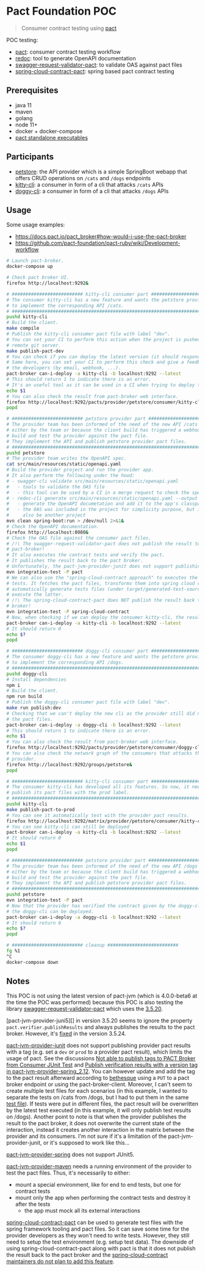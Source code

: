 # Pact Foundation POC

> Consumer contract testing using [pact][]

POC testing:

- [pact][]: consumer contract testing workflow
- [redoc][]: tool to generate OpenAPI documentation
- [swagger-request-validator-pact][]: to validate OAS against pact files
- [spring-cloud-contract-pact][]: spring based pact contract testing

## Prerequisites

- java 11
- maven
- golang
- node 11+
- docker + docker-compose
- [pact standalone executables](https://github.com/pact-foundation/pact-ruby-standalone/releases)

## Participants

- [petstore][]: the API provider which is a simple SpringBoot webapp that
  offers CRUD operations on `/cats` and `/dogs` endpoints
- [kitty-cli][]: a consumer in form of a cli that attacks `/cats` APIs
- [doggy-cli][]: a consumer in form of a cli that attacks `/dogs` APIs

## Usage

Some usage examples:

- https://docs.pact.io/pact_broker#how-would-i-use-the-pact-broker
- https://github.com/pact-foundation/pact-ruby/wiki/Development-workflow

```bash
# Launch pact-broker.
docker-compose up

# Check pact broker UI.
firefox http://localhost:9292&

# ########################## kitty-cli consumer part ##########################
# The consumer kitty-cli has a new feature and wants the petstore provider
# to implement the corresponding API /cats.
# #############################################################################
pushd kitty-cli
# Build the client.
make compile
# Publish the kitty-cli consumer pact file with label "dev".
# You can set your CI to perform this action when the project is pushed to the
# remote git server.
make publish-pact-dev
# You can check if you can deploy the latest version (it should respond "no").
# Same here, you can set your CI to perform this check and give a feedback to
# the developers (by email, webhook, ...).
pact-broker can-i-deploy -a kitty-cli -b localhost:9292 --latest
# This should return 1 to indicate there is an error.
# It's an useful tool as it can be used in a CI when trying to deploy the app.
echo $1
# You can also check the result from pact-broker web interface.
firefox http://localhost:9292/pacts/provider/petstore/consumer/kitty-cli/latest&
popd

# ########################## petstore provider part ##########################
# The provider team has been informed of the need of the new API /cats
# either by the team or because the client build has triggered a webhook that
# build and test the provider against the pact file.
# They implement the API and publish petstore provider pact files.
# #############################################################################
pushd petstore
# The provider team writes the OpenAPI spec.
cat src/main/resources/static/openapi.yaml
# Build the provider project and run the provider app.
# It also perform the following under the hood:
# - swagger-cli validate src/main/resources/static/openapi.yaml
#   - tools to validate the OAS file
#   - this tool can be used by a CI in a merge request to check the spec syntax
# - redoc-cli generate src/main/resources/static/openapi.yaml --output build/static/index.html
#   - generate the OpenAPI documetation and add it to the app's classpath
#   - the OAS was included in the project for simplicity purpose, but it can
#     also be another project
mvn clean spring-boot:run > /dev/null 2>&1&
# Check the OpenAPI documentation.
firefox http://localhost:8080&
# Check the OAS file against the consumer pact files.
# /!\ The swagger-request-validator-pact does not publish the result to the
# pact-broker!
# It also executes the contract tests and verify the pact.
# It publishes the result back to the pact broker.
# Unfortunately, the pact-jvm-provider-junit does not support publishing tags.
mvn integration-test -P pact
# We can also use the "spring-cloud-contract approach" to executes the contract
# tests. It fetches the pact files, transforms them into spring cloud contracts,
# automatically generate tests files (under target/generated-test-sources) and
# execute the latter.
# /!\ The spring-cloud-contract-pact does NOT publish the result back to the pact
# broker!
mvn integration-test -P spring-cloud-contract
# Now, when checking if we can deploy the consumer kitty-cli, the result is positive.
pact-broker can-i-deploy -a kitty-cli -b localhost:9292 --latest
# It should return 0
echo $?
popd

# ########################## doggy-cli consumer part ##########################
# The consumer doggy-cli has a new feature and wants the petstore provider
# to implement the corresponding API /dogs.
# #############################################################################
pushd doggy-cli
# Install dependencies
npm i
# Build the client.
npm run build
# Publish the doggy-cli consumer pact file with label "dev".
make run publish:dev
# Checking that we can't deploy the new cli as the provider still did not verify
# the pact files.
pact-broker can-i-deploy -a doggy-cli -b localhost:9292 --latest
# This should return 1 to indicate there is an error.
echo $1
# You can also check the result from pact-broker web interface.
firefox http://localhost:9292/pacts/provider/petstore/consumer/doggy-cli/latest&
# You can also check the network graph of the consumers that attacks the petstore
# provider.
firefox http://localhost:9292/groups/petstore&
popd

# ########################## kitty-cli consumer part ##########################
# The consumer kitty-cli has developed all its features. So now, it needs to
# publish its pact files with the prod label.
# #############################################################################
pushd kitty-cli
make publish-pact-to-prod
# You can see it automatically test with the provider pact results.
firefox http://localhost:9292/matrix/provider/petstore/consumer/kitty-cli&
# You can see kitty-cli can still be deployed
pact-broker can-i-deploy -a kitty-cli -b localhost:9292 --latest
# It should return 0
echo $1
popd

# ########################## petstore provider part ##########################
# The provider team has been informed of the need of the new API /dogs
# either by the team or because the client build has triggered a webhook that
# build and test the provider against the pact file.
# They implement the API and publish petstore provider pact files.
# #############################################################################
pushd petstore
mvn integration-test -P pact
# Now that the provider has verified the contract given by the doggy-cli team,
# the doggy-cli can be deployed.
pact-broker can-i-deploy -a doggy-cli -b localhost:9292 --latest
# It should return 0
echo $?
popd

# ########################## cleanup ##########################
fg %1
^C
docker-compose down
```

## Notes

This POC is not using the latest version of pact-jvm (which is 4.0.0-beta6 at
the time the POC was performed) because this POC is also testing the library
[swagger-request-validator-pact][] which uses the [3.5.20][pact-version].

[pact-jvm-provider-juni5][] in version 3.5.20 seems to ignore the property
`pact.verifier.publishResults` and always publishes the results to the pact
broker. However, it's [fixed][] in the version 3.5.24.

[pact-jvm-provider-junit][] does not support publishing provider pact results
with a tag (e.g. set a `dev` or `prod` to a provider pact result), which limits
the usage of pact. See the discussions [Not able to publish tags to PACT Broker
from Consumer JUnit Test][] and [Publish verification results with a version
tag in pact-jvm-provider-spring_2.12][].
You can however update and add the tag to the pact result
afterward according to [bethesque][update pact result] using a `PUT` to a
pact broker endpoint or using the pact-broker-client.
Moreover, I can't seem to create multiple test files for each scenarios (in
this example, I wanted to separate the tests on /cats from /dogs, but I had
to put them in the same [test file][]). If tests were put in different files,
the pact result will be overwritten by the latest test executed (in this
example, it will only publish test results on /dogs).
Another point to note is that when the provider publishes the result
to the pact broker, it does not overwrite the current state of the interaction,
instead it creates another interaction in the matrix between the provider and
its consumers. I'm not sure if it's a limitation of the pact-jvm-provider-junit,
or it's supposed to work like this...

[pact-jvm-provider-spring][] does not support JUnit5.

[pact-jvm-provider-maven][] needs a running environment of the provider to
test the pact files. Thus, it's necessarily to either:

- mount a special environment, like for end to end tests, but one for contract
  tests
- mount only the app when performing the contract tests and destroy it after the
  tests
  - the app must mock all its external interactions

[spring-cloud-contract-pact][] can be used to generate test files with the
spring framework tooling and pact files. So it can save some time for the
provider developers as they won't need to write tests. However, they still
need to setup the test environment (e.g. setup test data).
The downside of using spring-cloud-contract-pact along with pact is that it
does not publish the result back to the pact broker and the [spring-cloud-contract
maintainers do not plan to add this feature][spring cloud no publish].

[pact]: https://docs.pact.io/
[redoc]: https://redocly.github.io/redoc/
[petstore]: petstore
[kitty-cli]: kitty-cli
[doggy-cli]: doggy-cli
[swagger-request-validator-pact]: https://bitbucket.org/atlassian/swagger-request-validator/src/master/swagger-request-validator-pact/
[pact-version]: https://bitbucket.org/atlassian/swagger-request-validator/src/d151bff4702ab00e939c9b75fd1f41c5bc0215a7/pom.xml#lines-65
[pact-jvm-provider-junit]: https://github.com/DiUS/pact-jvm/tree/3_5_20/pact-jvm-provider-junit
[pact-jvm-provider-junit5]: https://github.com/DiUS/pact-jvm/tree/3_5_20/pact-jvm-provider-junit5
[pact-jvm-provider-spring]: https://github.com/DiUS/pact-jvm/tree/3_5_20/pact-jvm-provider-spring
[pact-jvm-provider-maven]: https://github.com/DiUS/pact-jvm/tree/3_5_20/pact-jvm-provider-maven
[update pact result]: https://github.com/DiUS/pact-jvm/issues/823#issuecomment-443895021
[Not able to publish tags to PACT Broker from Consumer JUnit Test]: https://github.com/DiUS/pact-jvm/issues/459
[Publish verification results with a version tag in pact-jvm-provider-spring_2.12]: https://github.com/DiUS/pact-jvm/issues/823
[test file]: petstore/src/test/java/lin/louis/poc/pact/petstore/contract/ContractTestAPI.java
[fixed]: https://github.com/DiUS/pact-jvm/issues/799
[spring-cloud-contract-pact]: https://cloud.spring.io/spring-cloud-static/spring-cloud-contract/2.1.2.RELEASE/single/spring-cloud-contract.html#_can_i_use_the_pact_broker
[spring cloud no publish]: https://github.com/spring-cloud/spring-cloud-contract/issues/778#issuecomment-486389490

